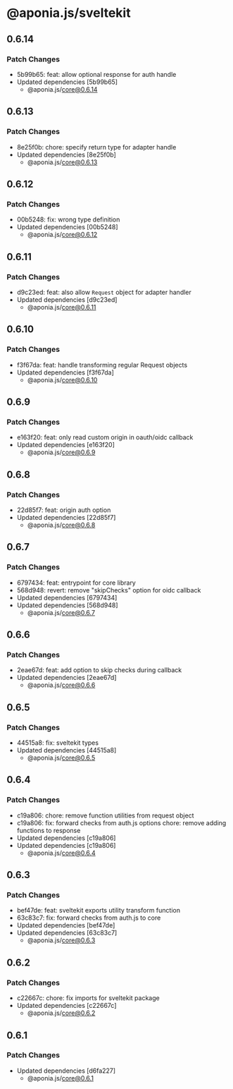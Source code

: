 # @aponia.js/sveltekit

## 0.6.14

### Patch Changes

- 5b99b65: feat: allow optional response for auth handle
- Updated dependencies [5b99b65]
  - @aponia.js/core@0.6.14

## 0.6.13

### Patch Changes

- 8e25f0b: chore: specify return type for adapter handle
- Updated dependencies [8e25f0b]
  - @aponia.js/core@0.6.13

## 0.6.12

### Patch Changes

- 00b5248: fix: wrong type definition
- Updated dependencies [00b5248]
  - @aponia.js/core@0.6.12

## 0.6.11

### Patch Changes

- d9c23ed: feat: also allow `Request` object for adapter handler
- Updated dependencies [d9c23ed]
  - @aponia.js/core@0.6.11

## 0.6.10

### Patch Changes

- f3f67da: feat: handle transforming regular Request objects
- Updated dependencies [f3f67da]
  - @aponia.js/core@0.6.10

## 0.6.9

### Patch Changes

- e163f20: feat: only read custom origin in oauth/oidc callback
- Updated dependencies [e163f20]
  - @aponia.js/core@0.6.9

## 0.6.8

### Patch Changes

- 22d85f7: feat: origin auth option
- Updated dependencies [22d85f7]
  - @aponia.js/core@0.6.8

## 0.6.7

### Patch Changes

- 6797434: feat: entrypoint for core library
- 568d948: revert: remove "skipChecks" option for oidc callback
- Updated dependencies [6797434]
- Updated dependencies [568d948]
  - @aponia.js/core@0.6.7

## 0.6.6

### Patch Changes

- 2eae67d: feat: add option to skip checks during callback
- Updated dependencies [2eae67d]
  - @aponia.js/core@0.6.6

## 0.6.5

### Patch Changes

- 44515a8: fix: sveltekit types
- Updated dependencies [44515a8]
  - @aponia.js/core@0.6.5

## 0.6.4

### Patch Changes

- c19a806: chore: remove function utilities from request object
- c19a806: fix: forward checks from auth.js options
  chore: remove adding functions to response
- Updated dependencies [c19a806]
- Updated dependencies [c19a806]
  - @aponia.js/core@0.6.4

## 0.6.3

### Patch Changes

- bef47de: feat: sveltekit exports utility transform function
- 63c83c7: fix: forward checks from auth.js to core
- Updated dependencies [bef47de]
- Updated dependencies [63c83c7]
  - @aponia.js/core@0.6.3

## 0.6.2

### Patch Changes

- c22667c: chore: fix imports for sveltekit package
- Updated dependencies [c22667c]
  - @aponia.js/core@0.6.2

## 0.6.1

### Patch Changes

- Updated dependencies [d6fa227]
  - @aponia.js/core@0.6.1
